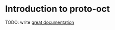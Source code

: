 # Introduction to proto-oct

TODO: write [great documentation](http://jacobian.org/writing/great-documentation/what-to-write/)
